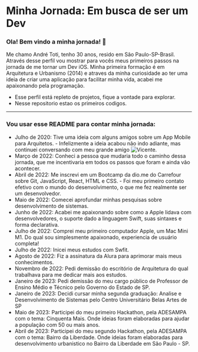 <div id="header" aling="center"> 

# Minha Jornada: Em busca de ser um Dev

### Ola! Bem vindo a minha jornada! :wave:

</div>

Me chamo André Toti, tenho 30 anos, resido em São Paulo-SP-Brasil. Através desse perfil vou mostrar para vocês meus primeiros passos na jornada de me tornar um Dev iOS. Minha primeira formação é em Arquitetura e Urbanismo (2014) e atraves da minha curiosidade ao ter uma ideia de criar uma aplicação para facilitar minha vida, acabei me apaixonando pela programação.

- Esse perfil está repleto de projetos, fique a vontade para explorar.
- Nesse repositorio estao os primeiros codigos.

---

### Vou usar esse README para contar minha jornada:

- Julho de 2020: Tive uma ideia com alguns amigos sobre um App Mobile para Arquitetos. - Infelizmente a ideia acabou não indo adiante, mas continuei conversando com meu grande amigo ![Vicente]([https://github.com/quevicente]).
- Março de 2022: Conheci a pessoa que mudaria todo o caminho dessa jornada, que me incentivaria em todos os passos que foram e ainda vão acontecer.
- Abril de 2022: Me inscrevi em um Bootcamp da dio.me do Carrefour sobre Git, JavaScript, React, HTML e CSS. - Foi meu primeiro contato efetivo com o mundo do desenvolvimento, o que me fez realmente ser um desenvolvedor.
- Maio de 2022: Comecei aprofundar minhas pesquisas sobre desenvolvimento de sistemas.
- Junho de 2022: Acabei me apaixonando sobre como a Apple lidava com desenvolvedores, o suporte dado a linguagem Swift, suas sintaxes e forma declarativa.
- Julho de 2022: Comprei meu primeiro computador Apple, um Mac Mini M1. Do qual sou simplesmente apaixonado, experiencia de usuário completa!
- Julho de 2022: Inicei meus estudos com Swfit.
- Agosto de 2022: Fiz a assinatura da Alura para aprimorar mais meus conhecimentos.
- Novembro de 2022: Pedi demissão do escritório de Arquitetura do qual trabalhava para me dedicar mais aos estudos.
- Janeiro de 2023: Pedi demissão do meu cargo público de Professor de Ensino Médio e Técnico pelo Governo do Estado de SP.
- Janeiro de 2023: Decidi cursar minha segunda graduação: Analise e Desenvolvimento de Sistemas pelo Centro Universitário Belas Artes de SP
- Maio de 2023: Participei do meu primeiro Hackathon, pela ADESAMPA com o tema: Cinquenta Mais. Onde ideias foram elaboradas para ajudar a população com 50 ou mais anos.
- Abril de 2023: Participei do meu segundo Hackathon, pela ADESAMPA com o tema: Bairro da Liberdade. Onde ideias foram elaboradas para desenvolvimento urbanistico no Bairro da Liberdade em São Paulo - SP.


